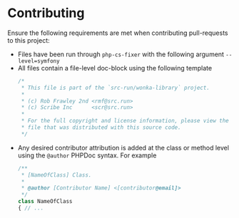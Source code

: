 # Contributing

Ensure the following requirements are met when contributing pull-requests to this project:

- Files have been run through `php-cs-fixer` with the following argument `--level=symfony`
- All files contain a file-level doc-block using the following template
  ```php
  /*
   * This file is part of the `src-run/wonka-library` project.
   *
   * (c) Rob Frawley 2nd <rmf@src.run>
   * (c) Scribe Inc      <scr@src.run>
   *
   * For the full copyright and license information, please view the LICENSE.md
   * file that was distributed with this source code.
   */
  ```
- Any desired contributor attribution is added at the class or method level using the `@author` PHPDoc syntax. For example
  ```php
  /**
   * [NameOfClass] Class.
   *
   * @author [Contributor Name] <[contributor@email]>
   */
  class NameOfClass
  { // ...
  ```

